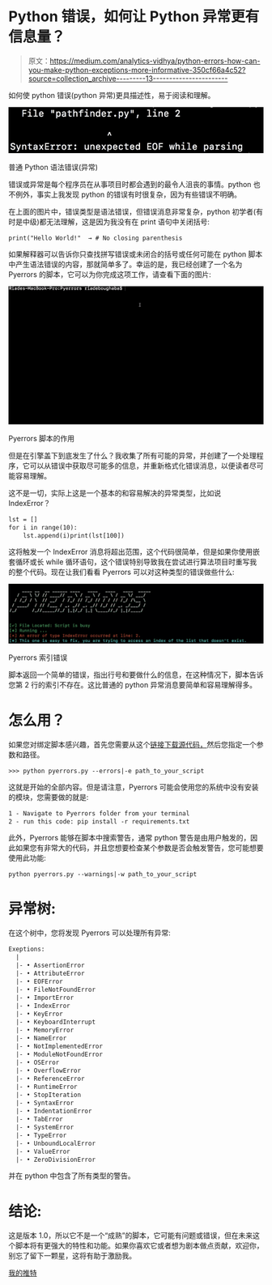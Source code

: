 # Python 错误，如何让 Python 异常更有信息量？

> 原文：<https://medium.com/analytics-vidhya/python-errors-how-can-you-make-python-exceptions-more-informative-350cf66a4c52?source=collection_archive---------13----------------------->

如何使 python 错误(python 异常)更具描述性，易于阅读和理解。

![](img/a7a86c4308c54d9a7907ad98437d82c0.png)

普通 Python 语法错误(异常)

错误或异常是每个程序员在从事项目时都会遇到的最令人沮丧的事情。python 也不例外，事实上我发现 python 的错误有时很复杂，因为有些错误不明确。

在上面的图片中，错误类型是语法错误，但错误消息非常复杂，python 初学者(有时是中级)都无法理解，这是因为我没有在 print 语句中关闭括号:

```
print("Hello World!"  → # No closing parenthesis
```

如果解释器可以告诉你只查找拼写错误或未闭合的括号或任何可能在 python 脚本中产生语法错误的内容，那就简单多了。幸运的是，我已经创建了一个名为 Pyerrors 的脚本，它可以为你完成这项工作，请查看下面的图片:

![](img/826b977cbd8ce7182b519afb3aebb1f7.png)

Pyerrors 脚本的作用

但是在引擎盖下到底发生了什么？我收集了所有可能的异常，并创建了一个处理程序，它可以从错误中获取尽可能多的信息，并重新格式化错误消息，以便读者尽可能容易理解。

这不是一切，实际上这是一个基本的和容易解决的异常类型，比如说 IndexError？

```
lst = []
for i in range(10):
    lst.append(i)print(lst[100])
```

这将触发一个 IndexError 消息将超出范围，这个代码很简单，但是如果你使用嵌套循环或长 while 循环语句，这个错误特别导致我在尝试进行算法项目时重写我的整个代码。现在让我们看看 Pyerrors 可以对这种类型的错误做些什么:

![](img/a85ec85899a86d61fca30565ebf502ba.png)

Pyerrors 索引错误

脚本返回一个简单的错误，指出行号和要做什么的信息，在这种情况下，脚本告诉您第 2 行的索引不存在。这比普通的 python 异常消息要简单和容易理解得多。

# 怎么用？

如果您对绑定脚本感兴趣，首先您需要从这个[链接下载源代码，](https://github.com/Riade-bg/Pyerrors)然后您指定一个参数和路径。

```
>>> python pyerrors.py --errors|-e path_to_your_script
```

这就是开始的全部内容。但是请注意，Pyerrors 可能会使用您的系统中没有安装的模块，您需要做的就是:

```
1 - Navigate to Pyerrors folder from your terminal
2 - run this code: pip install -r requirements.txt
```

此外，Pyerrors 能够在脚本中搜索警告，通常 python 警告是由用户触发的，因此如果您有非常大的代码，并且您想要检查某个参数是否会触发警告，您可能想要使用此功能:

```
python pyerrors.py --warnings|-w path_to_your_script
```

# 异常树:

在这个树中，您将发现 Pyerrors 可以处理所有异常:

```
Exeptions:
  |
  |- • AssertionError
  |- • AttributeError
  |- • EOFError
  |- • FileNotFoundError
  |- • ImportError
  |- • IndexError
  |- • KeyError
  |- • KeyboardInterrupt
  |- • MemoryError
  |- • NameError
  |- • NotImplementedError
  |- • ModuleNotFoundError
  |- • OSError
  |- • OverflowError
  |- • ReferenceError
  |- • RuntimeError
  |- • StopIteration
  |- • SyntaxError
  |- • IndentationError
  |- • TabError
  |- • SystemError
  |- • TypeError
  |- • UnboundLocalError
  |- • ValueError
  |- • ZeroDivisionError
```

并在 python 中包含了所有类型的警告。

# 结论:

这是版本 1.0，所以它不是一个“成熟”的脚本，它可能有问题或错误，但在未来这个脚本将有更强大的特性和功能。如果你喜欢它或者想为剧本做点贡献，欢迎你，别忘了留下一颗星，这将有助于激励我。

[我的推特](https://twitter.com/riade_b)
